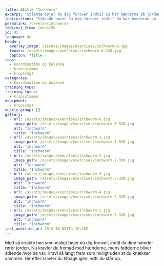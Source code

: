 ```yaml
---
title: &title "Inchworm"
excerpt: "Stående bøjer du dig forover indtil du har hænderne på jorden. Gå fremad med hænderne, mens fødderne bliver stående. Gå så langt frem som muligt, og derefter går du tilbage igen indtil du står op."
instructions: "Stående bøjer du dig forover indtil du har hænderne på jorden. Gå fremad med hænderne, mens fødderne bliver stående. Gå så langt frem som muligt, og derefter går du tilbage igen indtil du står op."
permalink: /oevelse/inchworm/
redirect_from: /node/95
id: 95
language: da
header:
  overlay_image: /assets/images/exercises/inchworm-0.jpg
  teaser: /assets/images/exercises/inchworm-0-320.jpg
  caption: *title
tags:
  - Koordination og balance
  - kropsstamme
  - kropsvægt
categories:
  - Koordination og balance
training_type: 
training_focus: 
  - kropsstamme
equipment:
  - kropsvægt
muscle_group: []
gallery:
  - url: /assets/images/exercises/inchworm-0.jpg
    image_path: /assets/images/exercises/inchworm-0-320.jpg
    alt: "Inchworm"
    title: "Inchworm"
  - url: /assets/images/exercises/inchworm-1.jpg
    image_path: /assets/images/exercises/inchworm-1-320.jpg
    alt: "Inchworm"
    title: "Inchworm"
  - url: /assets/images/exercises/inchworm-2.jpg
    image_path: /assets/images/exercises/inchworm-2-320.jpg
    alt: "Inchworm"
    title: "Inchworm"
  - url: /assets/images/exercises/inchworm-3.jpg
    image_path: /assets/images/exercises/inchworm-3-320.jpg
    alt: "Inchworm"
    title: "Inchworm"
  - url: /assets/images/exercises/inchworm-4.jpg
    image_path: /assets/images/exercises/inchworm-4-320.jpg
    alt: "Inchworm"
    title: "Inchworm"
  - url: /assets/images/exercises/inchworm-5.jpg
    image_path: /assets/images/exercises/inchworm-5-320.jpg
    alt: "Inchworm"
    title: "Inchworm"
last_modified_at: 2013-10-03T14:19:36Z
---
```


Med så strakte ben som muligt bøjer du dig forover, indtil du dine hænder rører jorden. Nu kravler du fremad med hænderne, mens fødderne bliver stående hvor de var. Kravl så langt frem som muligt uden at du knækker sammen. Herefter kravler du tilbage igen indtil du står op.
